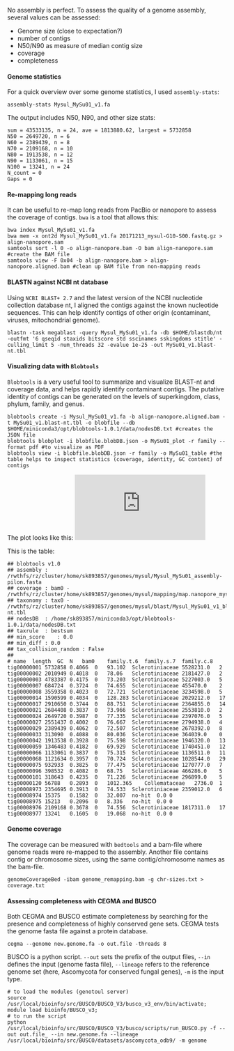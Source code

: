 No assembly is perfect. To assess the quality of a genome assembly, several values can be assessed:

- Genome size (close to expectation?)
- number of contigs
- N50/N90 as measure of median contig size
- coverage
- completeness

#### Genome statistics
For a quick overview over some genome statistics, I used `assembly-stats`:
```ShellSession
assembly-stats Mysul_MySu01_v1.fa
```
The output includes N50, N90, and other size stats: 
```
sum = 43533135, n = 24, ave = 1813880.62, largest = 5732858
N50 = 2649720, n = 6
N60 = 2389439, n = 8
N70 = 2109168, n = 10
N80 = 1913538, n = 12
N90 = 1133061, n = 15
N100 = 13241, n = 24
N_count = 0
Gaps = 0
```

#### Re-mapping long reads
It can be useful to re-map long reads from PacBio or nanopore to assess the coverage of contigs. `bwa` is a tool that allows this:
```ShellSession
bwa index Mysul_MySu01_v1.fa
bwa mem -x ont2d Mysul_MySu01_v1.fa 20171213_mysul-G10-S00.fastq.gz > align-nanopore.sam
samtools sort -l 0 -o align-nanopore.bam -O bam align-nanopore.sam #create the BAM file
samtools view -F 0x04 -b align-nanopore.bam > align-nanopore.aligned.bam #clean up BAM file from non-mapping reads
```

#### BLASTN against NCBI nt database
Using `NCBI BLAST+ 2.7` and the latest version of the NCBI nucleotide collection database nt, I aligned the contigs against the known nucleotide sequences. This can help identify contigs of other origin (contaminant, viruses, mitochondrial genome). 
```ShellSession
blastn -task megablast -query Mysul_MySu01_v1.fa -db $HOME/blastdb/nt -outfmt '6 qseqid staxids bitscore std sscinames sskingdoms stitle' -culling_limit 5 -num_threads 32 -evalue 1e-25 -out MySu01_v1.blast-nt.tbl
```

#### Visualizing data with `Blobtools`
`Blobtools` is a very useful tool to summarize and visualize BLAST-nt and coverage data, and helps rapidly identify contaminant contigs. The putative identity of contigs can be generated on the levels of superkingdom, class, phylum, family, and genus.
```ShellSession
blobtools create -i Mysul_MySu01_v1.fa -b align-nanopore.aligned.bam -t MySu01_v1.blast-nt.tbl -o blobfile --db $HOME/miniconda3/opt/blobtools-1.0.1/data/nodesDB.txt #creates the JSON file
blobtools blobplot -i blobfile.blobDB.json -o MySu01_plot -r family --format pdf #to visualize as PDF
blobtools view -i blobfile.blobDB.json -r family -o MySu01_table #the table helps to inspect statistics (coverage, identity, GC content) of contigs
```

The plot looks like this:
![blobplot_mysul](https://github.com/stefankusch/Genome.assembly-Myriosclerotinia/blob/master/Mysul_MySu01_v1_blobtools_family.Mysul_MySu01_v1_blobtools.blobDB.json.bestsum.family.p7.span.100.blobplot.bam0.pdf)

This is the table:
```
## blobtools v1.0
## assembly	: /rwthfs/rz/cluster/home/sk893857/genomes/mysul/Mysul_MySu01_assembly-pilon.fasta
## coverage	: bam0 - /rwthfs/rz/cluster/home/sk893857/genomes/mysul/mapping/map.nanopore_mysul_v1.bam
## taxonomy	: tax0 - /rwthfs/rz/cluster/home/sk893857/genomes/mysul/blast/Mysul_MySu01_v1_blast-nt.tbl
## nodesDB	: /home/sk893857/miniconda3/opt/blobtools-1.0.1/data/nodesDB.txt
## taxrule	: bestsum
## min_score	: 0.0
## min_diff	: 0.0
## tax_collision_random	: False
##
# name	length	GC	N	bam0	family.t.6	family.s.7	family.c.8
tig00000001	5732858	0.4066	0	93.102	Sclerotiniaceae	5528231.0	2
tig00000002	2010949	0.4018	0	78.06	Sclerotiniaceae	2181427.0	2
tig00000003	4783387	0.4175	0	73.203	Sclerotiniaceae	5227003.0	5
tig00000007	684724	0.3724	0	74.655	Sclerotiniaceae	455470.0	2
tig00000008	3559358	0.4023	0	72.721	Sclerotiniaceae	3234598.0	5
tig00000014	1590599	0.4034	0	128.283	Sclerotiniaceae	2029212.0	17
tig00000017	2910650	0.3744	0	88.751	Sclerotiniaceae	2364855.0	14
tig00000021	2684408	0.3837	0	73.966	Sclerotiniaceae	2553810.0	2
tig00000024	2649720	0.3987	0	77.335	Sclerotiniaceae	2397076.0	5
tig00000027	2551437	0.4002	0	76.667	Sclerotiniaceae	2794938.0	4
tig00000029	2389439	0.4062	0	72.507	Sclerotiniaceae	2678392.0	8
tig00000033	313090	0.4088	0	80.036	Sclerotiniaceae	364039.0	0
tig00000042	1913538	0.3928	0	75.598	Sclerotiniaceae	1946320.0	13
tig00000059	1346483	0.4182	0	69.929	Sclerotiniaceae	1740451.0	12
tig00000066	1133061	0.3837	0	75.315	Sclerotiniaceae	1136511.0	11
tig00000068	1121634	0.3957	0	70.724	Sclerotiniaceae	1028544.0	29
tig00000075	932933	0.3825	0	77.475	Sclerotiniaceae	1270777.0	7
tig00000096	398532	0.4082	0	68.75	Sclerotiniaceae	466286.0	5
tig00000101	318643	0.4235	0	71.226	Sclerotiniaceae	296899.0	5
tig00000120	56788	0.2893	0	1012.365	Collemataceae	2736.0	1
tig00008973	2354695	0.3913	0	74.533	Sclerotiniaceae	2359012.0	6
tig00008974	15375	0.1582	0	32.007	no-hit	0.0	0
tig00008975	15213	0.2096	0	8.336	no-hit	0.0	0
tig00008976	2109168	0.3678	0	74.556	Sclerotiniaceae	1817311.0	17
tig00008977	13241	0.1605	0	19.068	no-hit	0.0	0
```

#### Genome coverage

The coverage can be measured with `bedtools` and a bam-file where genome reads were re-mapped to the assembly. Another file contains contig or chromosome sizes, using the same contig/chromosome names as the bam-file. 

```ShellSession
genomeCoverageBed -ibam genome_remapping.bam -g chr-sizes.txt > coverage.txt
```


#### Assessing completeness with CEGMA and BUSCO

Both CEGMA and BUSCO estimate completeness by searching for the presence and completeness of highly conserved gene sets. CEGMA tests the genome fasta file against a protein database.
```ShellSession
cegma --genome new.genome.fa -o out.file -threads 8
```
BUSCO is a python script. `--out` sets the prefix of the output files, `--in` defines the input (genome fasta file), `--lineage` refers to the reference genome set (here, Ascomycota for conserved fungal genes), `-m` is the input type. 
```ShellSession
# to load the modules (genotoul server)
source /usr/local/bioinfo/src/BUSCO/BUSCO_V3/busco_v3_env/bin/activate;
module load bioinfo/BUSCO_v3;
# to run the script
python /usr/local/bioinfo/src/BUSCO/BUSCO_V3/busco/scripts/run_BUSCO.py -f --out out.file_ --in new.genome.fa --lineage /usr/local/bioinfo/src/BUSCO/datasets/ascomycota_odb9/ -m genome
```
